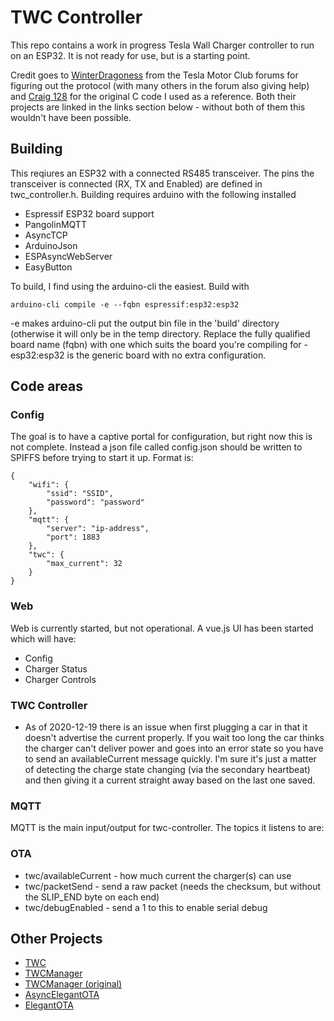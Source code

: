 # TWC Controller

This repo contains a work in progress Tesla Wall Charger controller to run on an ESP32.  It is not ready for use, but is a starting point.

Credit goes to [WinterDragoness](https://teslamotorsclub.com/tmc/members/winterdragoness.40930/) from the Tesla Motor Club forums for figuring out the protocol (with many others in the forum also giving help) and [Craig 128](https://teslamotorsclub.com/tmc/members/craig-128.113283/) for the original C code I used as a reference.  Both their projects are linked in the links section below - without both of them this wouldn't have been possible.

## Building
This reqiures an ESP32 with a connected RS485 transceiver.  The pins the transceiver is connected (RX, TX and Enabled) are defined in twc_controller.h.  Building requires arduino with the following installed
* Espressif ESP32 board support
* PangolinMQTT
* AsyncTCP
* ArduinoJson
* ESPAsyncWebServer
* EasyButton

To build, I find using the arduino-cli the easiest.  Build with
```
arduino-cli compile -e --fqbn espressif:esp32:esp32
```

-e makes arduino-cli put the output bin file in the 'build' directory (otherwise it will only be in the temp directory.  Replace the fully qualified board name (fqbn) with one which suits the board you're compiling for - esp32:esp32 is the generic board with no extra configuration.

## Code areas
### Config
The goal is to have a captive portal for configuration, but right now this is not complete.  Instead a json file called config.json should be written to SPIFFS before trying to start it up.  Format is:

```
{
    "wifi": {
        "ssid": "SSID",
        "password": "password"
    },
    "mqtt": {
        "server": "ip-address",
        "port": 1883
    },
    "twc": {
        "max_current": 32
    }
}
```
### Web
Web is currently started, but not operational.  A vue.js UI has been started which will have:
* Config
* Charger Status
* Charger Controls

### TWC Controller
* As of 2020-12-19 there is an issue when first plugging a car in that it doesn't advertise the current properly.  If you wait too long the car thinks the charger can't deliver power and goes into an error state so you have to send an availableCurrent message quickly.  I'm sure it's just a matter of detecting the charge state changing (via the secondary heartbeat) and then giving it a current straight away based on the last one saved.

### MQTT
MQTT is the main input/output for twc-controller.  The topics it listens to are:

### OTA

* twc/availableCurrent - how much current the charger(s) can use
* twc/packetSend - send a raw packet (needs the checksum, but without the SLIP_END byte on each end)
* twc/debugEnabled - send a 1 to this to enable serial debug

## Other Projects

* [TWC](https://github.com/craigpeacock/TWC)
* [TWCManager](https://github.com/ngardiner/TWCManager)
* [TWCManager (original)](https://github.com/dracoventions/TWCManager)
* [AsyncElegantOTA](https://github.com/ayushsharma82/AsyncElegantOTA)
* [ElegantOTA](https://github.com/ayushsharma82/ElegantOTA)